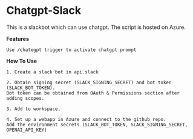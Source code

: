 # Chatgpt-Slack

This is a slackbot which can use chatgpt. The script is hosted on Azure.

**Features**

	Use /chategpt trigger to activate chatgpt prompt

**How To Use**

	1. Create a slack bot in api.slack
	
	2. Obtain signing secret (SLACK_SIGNING_SECRET) and bot token (SLACK_BOT_TOKEN). 
	Bot token can be obtained from OAuth & Permissions section after adding scopes.
	
	3. Add to workspace.
	
	4. Set up a webapp in Azure and connect to the github repo. 
	Add the environment secrets (SLACK_BOT_TOKEN, SLACK_SIGNING_SECRET, OPENAI_API_KEY)
	 
